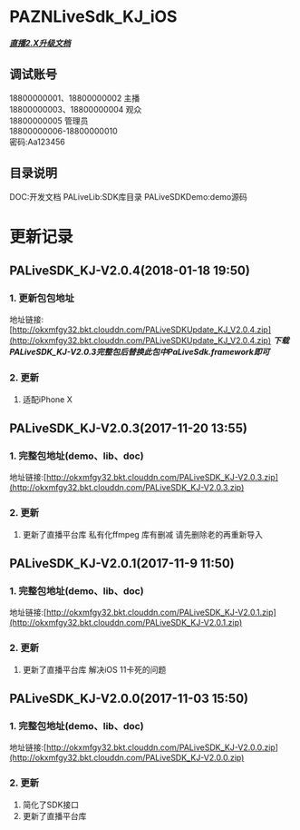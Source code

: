 # PAZNLiveSdk_KJ_iOS

***[直播2.X升级文档](https://github.com/weiweitang1314/PAZNLiveSdk_KJ_iOS/blob/master/Live1.X_To_Live2.X.md)***  


## 调试账号
18800000001、18800000002 主播  
18800000003、18800000004 观众  
18800000005 管理员  
18800000006-18800000010  
密码:Aa123456

## 目录说明
DOC:开发文档 
PALiveLib:SDK库目录
PALiveSDKDemo:demo源码

# 更新记录

## PALiveSDK_KJ-V2.0.4(2018-01-18 19:50)

### 1. 更新包包地址
地址链接:[http://okxmfgy32.bkt.clouddn.com/PALiveSDKUpdate_KJ_V2.0.4.zip](http://okxmfgy32.bkt.clouddn.com/PALiveSDKUpdate_KJ_V2.0.4.zip)
***下载PALiveSDK_KJ-V2.0.3完整包后替换此包中PaLiveSdk.framework即可***

### 2. 更新
1. 适配iPhone X

## PALiveSDK_KJ-V2.0.3(2017-11-20 13:55)

### 1. 完整包地址(demo、lib、doc) 
地址链接:[http://okxmfgy32.bkt.clouddn.com/PALiveSDK_KJ-V2.0.3.zip](http://okxmfgy32.bkt.clouddn.com/PALiveSDK_KJ-V2.0.3.zip)

### 2. 更新
1. 更新了直播平台库 私有化ffmpeg 库有删减 请先删除老的再重新导入

## PALiveSDK_KJ-V2.0.1(2017-11-9 11:50)

### 1. 完整包地址(demo、lib、doc) 
地址链接:[http://okxmfgy32.bkt.clouddn.com/PALiveSDK_KJ-V2.0.1.zip](http://okxmfgy32.bkt.clouddn.com/PALiveSDK_KJ-V2.0.1.zip)

### 2. 更新
1. 更新了直播平台库 解决iOS 11卡死的问题

## PALiveSDK_KJ-V2.0.0(2017-11-03 15:50)

### 1. 完整包地址(demo、lib、doc) 
地址链接:[http://okxmfgy32.bkt.clouddn.com/PALiveSDK_KJ-V2.0.0.zip](http://okxmfgy32.bkt.clouddn.com/PALiveSDK_KJ-V2.0.0.zip)

### 2. 更新
1. 简化了SDK接口
2. 更新了直播平台库
